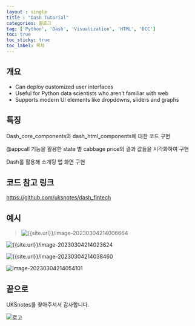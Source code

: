 ```yaml
---
layout : single
title : "Dash Tutorial"
categories: 블로그
tag: ['Python', 'Dash', 'Visualization', 'HTML', 'DCC']
toc: true
toc_sticky: true
toc_label: 목차
---
```


## 개요

- Can deploy customized user interfaces 
- Useful for Python data scientists who aren’t familiar with web
- Supports modern UI elements like dropdowns, sliders and graphs


## 특징

Dash_core_components와 dash_html_components에 대한 코드 구현 

@appcall 기능을 활용한 state 별 cabbage price의 결과 값들을 시각화하여 구현

Dash를 활용해 소개팅 앱 화면 구현

## 코드 참고 링크

https://github.com/uksnotes/dash_fintech

## 예시

> ![{{site.url}}/image-20230304214006664]({{site.url}}/images/2023-02-26-first/image-20230304214006664.png)



![{{site.url}}/image-20230304214023624]({{site.url}}/images/2023-02-26-first/image-20230304214023624.png)



![{{site.url}}/image-20230304214038460]({{site.url}}/images/2023-02-26-first/image-20230304214038460.png)

![image-20230304214054101]({{site.url}}/images/2023-02-26-first/image-20230304214054101.png)




## 끝으로

UKSnotes를 찾아주셔서 감사합니다.

![로고]({{site.url}}/images/2023-03-03-first/로고.png)


